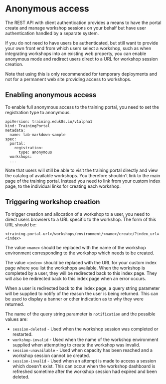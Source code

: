 # Anonymous access

The REST API with client authentication provides a means to have the portal create and manage workshop sessions on your behalf but have user authentication handled by a separate system.

If you do not need to have users be authenticated, but still want to provide your own front end from which users select a workshop, such as when integrating workshops into an existing web property, you can enable anonymous mode and redirect users direct to a URL for workshop session creation.

Note that using this is only recommended for temporary deployments and not for a permanent web site providing access to workshops.

## Enabling anonymous access

To enable full anonymous access to the training portal, you need to set the registration type to anonymous.

```
apiVersion: training.eduk8s.io/v1alpha1
kind: TrainingPortal
metadata:
  name: lab-markdown-sample
spec:
  portal:
    registration:
      type: anonymous
  workshops:
  ...
```

Note that users will still be able to visit the training portal directly and view the catalog of available workshops. You therefore shouldn't link to the main page of the training portal. Instead you need to link from your custom index page, to the individual links for creating each workshop.

## Triggering workshop creation

To trigger creation and allocation of a workshop to a user, you need to direct users browsers to a URL specific to the workshop. The form of this URL should be:

```
<training-portal-url>/workshops/environment/<name>/create/?index_url=<index>
```

The value ``<name>`` should be replaced with the name of the workshop environment corresponding to the workshop which needs to be created.

The value ``<index>`` should be replaced with the URL for your custom index page where you list the workshops available. When the workshop is completed by a user, they will be redirected back to this index page. They will also be redirected back to this index page when an error occurs.

When a user is redirected back to the index page, a query string parameter will be supplied to notify of the reason the user is being returned. This can be used to display a banner or other indication as to why they were returned.

The name of the query string parameter is ``notification`` and the possible values are:

* ``session-deleted`` - Used when the workshop session was completed or restarted.
* ``workshop-invalid`` - Used when the name of the workshop environment supplied when attempting to create the workshop was invalid.
* ``session-unavailable`` - Used when capacity has been reached and a workshop session cannot be created.
* ``session-invalid`` - Used when an attempt is made to access a session which doesn't exist. This can occur when the workshop dashboard is refreshed sometime after the workshop session had expired and been deleted.
